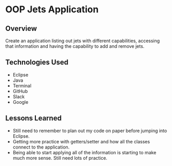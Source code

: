 # OOP Jets Application

## Overview
Create an application listing out jets with different capabilities, accessing that information and having the capability to add and remove jets.

## Technologies Used
<ul> 
	<li>Eclipse</li>
	<li>Java</li>
	<li>Terminal</li>
	<li>GitHub</li>
	<li>Slack</li>
	<li>Google</li>
</ul>

## Lessons Learned
<ul>
	<li>Still need to remember to plan out my code on paper before jumping into Eclipse.</li>
	<li>Getting more practice with getters/setter and how all the classes connect to the application.</li>
	<li>Being able to start applying all of the information is starting to make much more sense. Still need lots of practice.</li>
</ul>